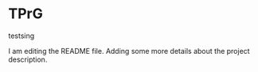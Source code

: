 # TPrG
testsing

I am editing the README file. Adding some more details about the project description.


